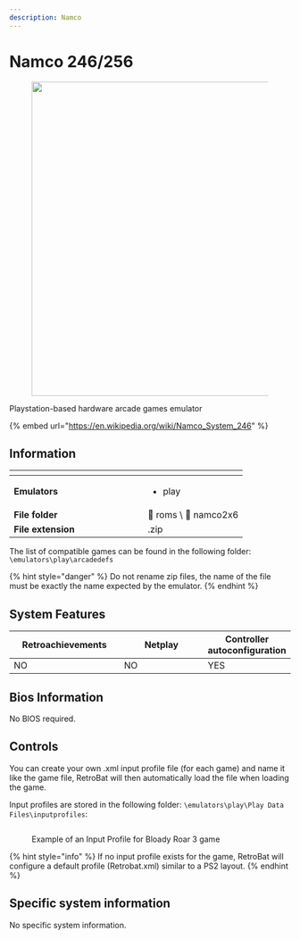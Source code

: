 ```yaml
---
description: Namco
---
```


# Namco 246/256

<div align="left">

<figure><img src="https://raw.githubusercontent.com/fabricecaruso/es-theme-carbon/91d85c7849cc550b0cac4e75cb8e0923d3b61b5e/art/logos/namco2x6.svg" alt="" width="563"><figcaption></figcaption></figure>

</div>

Playstation-based hardware arcade games emulator

{% embed url="https://en.wikipedia.org/wiki/Namco_System_246" %}

## Information

<table data-header-hidden><thead><tr><th width="224"></th><th></th></tr></thead><tbody><tr><td><strong>Emulators</strong></td><td><ul><li>play</li></ul></td></tr><tr><td><strong>File folder</strong></td><td><span data-gb-custom-inline data-tag="emoji" data-code="1f4c2">📂</span> roms \ <span data-gb-custom-inline data-tag="emoji" data-code="1f4c2">📂</span> namco2x6</td></tr><tr><td><strong>File extension</strong></td><td>.zip</td></tr></tbody></table>

The list of compatible games can be found in the following folder: `\emulators\play\arcadedefs`

{% hint style="danger" %}
Do not rename zip files, the name of the file must be exactly the name expected by the emulator.
{% endhint %}

## System Features

<table><thead><tr><th width="212">Retroachievements</th><th width="210">Netplay</th><th>Controller autoconfiguration</th></tr></thead><tbody><tr><td>NO</td><td>NO</td><td>YES</td></tr></tbody></table>

## Bios Information

No BIOS required.

## Controls

You can create your own .xml input profile file (for each game) and name it like the game file, RetroBat will then automatically load the file when loading the game.

Input profiles are stored in the following folder: `\emulators\play\Play Data Files\inputprofiles`:

<div align="left">

<figure><img src="https://i.imgur.com/2F3itrK.png" alt=""><figcaption><p>Example of an Input Profile for Bloady Roar 3 game</p></figcaption></figure>

</div>

{% hint style="info" %}
If no input profile exists for the game, RetroBat will configure a default profile (Retrobat.xml) similar to a PS2 layout.
{% endhint %}

## Specific system information

No specific system information.
